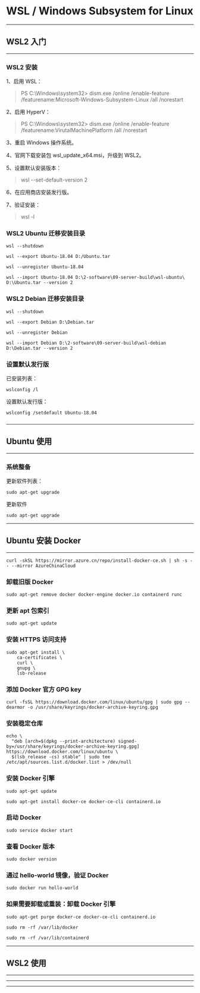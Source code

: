 # WSL / Windows Subsystem for Linux

---

## WSL2 入门

---

### WSL2 安装

1、启用 WSL：

> PS C:\Windows\system32> dism.exe /online /enable-feature /featurename:Microsoft-Windows-Subsystem-Linux /all /norestart

2、启用 HyperV：

> PS C:\Windows\system32> dism.exe /online /enable-feature /featurename:VirutalMachinePlatform /all /norestart

3、重启 Windows 操作系统。

4、官网下载安装包 wsl_update_x64.msi，升级到 WSL2。

5、设置默认安装版本：

> wsl --set-default-version 2

6、在应用商店安装发行版。

7、验证安装：

> wsl -l

### WSL2 Ubuntu 迁移安装目录

```
wsl --shutdown

wsl --export Ubuntu-18.04 D:/Ubuntu.tar

wsl --unregister Ubuntu-18.04

wsl --import Ubuntu-18.04 D:\2-software\09-server-build\wsl-ubuntu\ D:\Ubuntu.tar --version 2
```

### WSL2 Debian 迁移安装目录

```
wsl --shutdown

wsl --export Debian D:\Debian.tar

wsl --unregister Debian

wsl --import Debian D:\2-software\09-server-build\wsl-debian D:\Debian.tar --version 2
```

### 设置默认发行版

已安装列表：

```
wslconfig /l
```

设置默认发行版：

```
wslconfig /setdefault Ubuntu-18.04
```

###

###

###

---

## Ubuntu 使用

---

### 系统整备

更新软件列表：

```
sudo apt-get upgrade
```

更新软件

```
sudo apt-get upgrade
```

---

## Ubuntu 安装 Docker

---

```
curl -skSL https://mirror.azure.cn/repo/install-docker-ce.sh | sh -s -- --mirror AzureChinaCloud
```

### 卸载旧版 Docker

```
sudo apt-get remove docker docker-engine docker.io containerd runc
```

### 更新 apt 包索引

```
sudo apt-get update
```

### 安装 HTTPS 访问支持

```
sudo apt-get install \
    ca-certificates \
    curl \
    gnupg \
    lsb-release
```

### 添加 Docker 官方 GPG key

```
curl -fsSL https://download.docker.com/linux/ubuntu/gpg | sudo gpg --dearmor -o /usr/share/keyrings/docker-archive-keyring.gpg
```

### 安装稳定仓库

```
echo \
  "deb [arch=$(dpkg --print-architecture) signed-by=/usr/share/keyrings/docker-archive-keyring.gpg] https://download.docker.com/linux/ubuntu \
  $(lsb_release -cs) stable" | sudo tee /etc/apt/sources.list.d/docker.list > /dev/null
```

### 安装 Docker 引擎

```
sudo apt-get update

sudo apt-get install docker-ce docker-ce-cli containerd.io
```

### 启动 Docker

```
sudo service docker start
```

### 查看 Docker 版本

```
sudo docker version
```

### 通过 hello-world 镜像，验证 Docker

```
sudo docker run hello-world
```

### 如果需要卸载或重装：卸载 Docker 引擎

```
sudo apt-get purge docker-ce docker-ce-cli containerd.io

sudo rm -rf /var/lib/docker

sudo rm -rf /var/lib/containerd
```

---

## WSL2 使用

---



---

---


